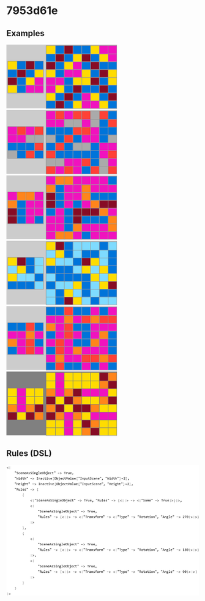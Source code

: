 # 7953d61e

## Examples

![ARC examples for 7953d61e](examples.png?raw=true)

## Rules (DSL)

![DSL rules for 7953d61e](rules.png?raw=true)


